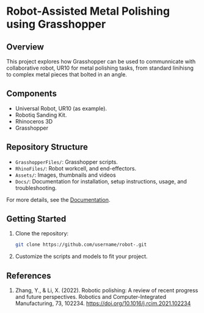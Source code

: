 # Robot-Assisted Metal Polishing using Grasshopper

## Overview
This project explores how Grasshopper can be used to communnicate with collaborative robot, UR10 for metal polishing tasks, from standard linihisng to complex metal pieces that bolted in an angle.

## Components
- Universal Robot, UR10 (as example).
- Robotiq Sanding Kit.
- Rhinoceros 3D
- Grasshopper

## Repository Structure
- `GrasshopperFiles/`: Grasshopper scripts.
- `RhinoFiles/`: Robot workcell, and end-effectors.
- `Assets/`: Images, thumbnails and videos
- `Docs/`: Documentation for installation, setup instructions, usage, and troubleshooting.

For more details, see the [Documentation](./Docs/).

## Getting Started
1. Clone the repository:
   ```bash
   git clone https://github.com/username/robot-.git
2. Customize the scripts and models to fit your project.


## References
1. Zhang, Y., & Li, X. (2022). Robotic polishing: A review of recent progress and future perspectives. Robotics and Computer-Integrated Manufacturing, 73, 102234. https://doi.org/10.1016/j.rcim.2021.102234
